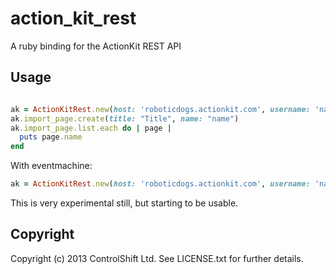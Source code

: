 # action_kit_rest

A ruby binding for the ActionKit REST API

## Usage

```ruby

ak = ActionKitRest.new(host: 'roboticdogs.actionkit.com', username: 'name', password: 'pass')
ak.import_page.create(title: "Title", name: "name")
ak.import_page.list.each do | page |
  puts page.name
end

```

With eventmachine:

```ruby
ak = ActionKitRest.new(host: 'roboticdogs.actionkit.com', username: 'name', password: 'pass', adapter: :em_synchrony)
```

This is very experimental still, but starting to be usable.

## Copyright

Copyright (c) 2013 ControlShift Ltd. See LICENSE.txt for
further details.


